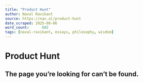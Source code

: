```yaml
---
title: "Product Hunt"
author: Naval Ravikant
source: https://nav.al/product-hunt
date_scraped: 2025-08-06
word_count:      602
tags: [naval-ravikant, essays, philosophy, wisdom]
---
```


# Product Hunt

## The page you’re looking for can’t be found.
